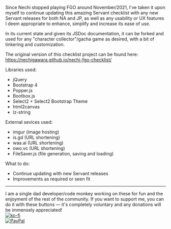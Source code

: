 Since Nechi stopped playing FGO around November/2021, I've taken it upon myself to continue updating this amazing Servant checklist with any new Servant releases for both NA and JP, as well as any usability or UX features I deem appropriate to enhance, simplify and increase its ease of use.

In its current state and given its JSDoc documentation, it can be forked and used for any "character collector"/gacha game as desired, with a bit of tinkering and customization.

The original version of this checklist project can be found here: https://nechigawara.github.io/nechi-fgo-checklist/

Libraries used:
* jQuery
* Bootstrap 4
* Popper.js
* Bootbox.js
* Select2 + Select2 Bootstrap Theme
* html2canvas
* lz-string

External sevices used:
* imgur (image hosting)
* is.gd (URL shortening)
* waa.ai (URL shortening)
* owo.vc (URL shortening)
* FileSaver.js (file generation, saving and loading)

What to do:
* Continue updating with new Servant releases
* Improvements as required or seen fit

<hr>

I am a single dad developer/code monkey working on these for fun and the enjoyment of the rest of the community. If you want to support me, you can do it with these buttons &mdash; it's completely voluntary and any donations will be immensely appreciated!  
[![ko-fi](https://ko-fi.com/img/githubbutton_sm.svg)](https://ko-fi.com/R5R114FFP8)  
[![PayPal](https://www.paypalobjects.com/en_US/i/btn/btn_donate_SM.gif)](https://www.paypal.com/donate/?hosted_button_id=5D62GN8HVL6EY)
